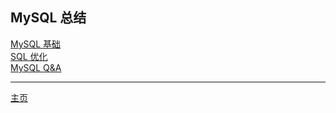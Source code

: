 ## MySQL 总结

[MySQL 基础](base/README.md)  
[SQL 优化](optimization/README.md)  
[MySQL Q&A](Q&A/README.md)

---

[主页](/)
